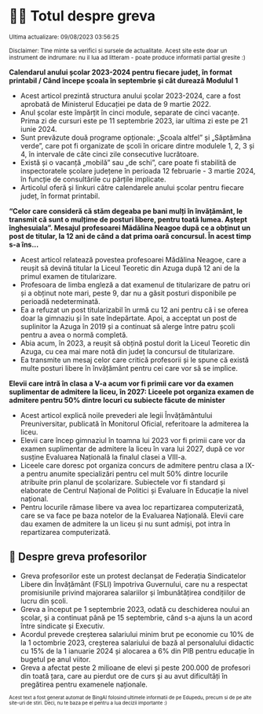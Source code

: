 # 👩‍🏫 Totul despre greva
<sub>Ultima actualizare: 09/08/2023 03:56:25</sub>

<sub>Disclaimer: Tine minte sa verifici si sursele de actualitate. Acest site este doar un instrument de indrumare: nu il lua ad litteram - poate produce informatii partial gresite :)</sub>

**Calendarul anului școlar 2023-2024 pentru fiecare județ, în format printabil / Când începe școala în septembrie și cât durează Modulul 1**
- Acest articol prezintă structura anului școlar 2023-2024, care a fost aprobată de Ministerul Educației pe data de 9 martie 2022.
- Anul școlar este împărțit în cinci module, separate de cinci vacanțe. Prima zi de cursuri este pe 11 septembrie 2023, iar ultima zi este pe 21 iunie 2024.
- Sunt prevăzute două programe opționale: „Școala altfel” și „Săptămâna verde”, care pot fi organizate de școli în oricare dintre modulele 1, 2, 3 și 4, în intervale de câte cinci zile consecutive lucrătoare.
- Există și o vacanță „mobilă” sau „de schi”, care poate fi stabilită de inspectoratele școlare județene în perioada 12 februarie - 3 martie 2024, în funcție de consultările cu părțile implicate.
- Articolul oferă și linkuri către calendarele anului școlar pentru fiecare județ, în format printabil.

**“Celor care consideră că stăm degeaba pe bani mulți în învățământ, le transmit că sunt o mulțime de posturi libere, pentru toată lumea. Aștept înghesuiala”. Mesajul profesoarei Mădălina Neagoe după ce a obținut un post de titular, la 12 ani de când a dat prima oară concursul. În acest timp s-a îns...**
- Acest articol relatează povestea profesoarei Mădălina Neagoe, care a reușit să devină titular la Liceul Teoretic din Azuga după 12 ani de la primul examen de titularizare.
- Profesoara de limba engleză a dat examenul de titularizare de patru ori și a obținut note mari, peste 9, dar nu a găsit posturi disponibile pe perioadă nedeterminată.
- Ea a refuzat un post titularizabil în urmă cu 12 ani pentru că i se oferea doar la gimnaziu și în sate îndepărtate. Apoi, a acceptat un post de suplinitor la Azuga în 2019 și a continuat să alerge între patru școli pentru a avea o normă completă.
- Abia acum, în 2023, a reușit să obțină postul dorit la Liceul Teoretic din Azuga, cu cea mai mare notă din județ la concursul de titularizare.
- Ea transmite un mesaj celor care critică profesorii și le spune că există multe posturi libere în învățământ pentru cei care vor să se implice.

**Elevii care intră în clasa a V-a acum vor fi primii care vor da examen suplimentar de admitere la liceu, în 2027: Liceele pot organiza examen de admitere pentru 50% dintre locuri cu subiecte făcute de minister**
- Acest articol explică noile prevederi ale legii Învățământului Preuniversitar, publicată în Monitorul Oficial, referitoare la admiterea la liceu.
- Elevii care încep gimnaziul în toamna lui 2023 vor fi primii care vor da examen suplimentar de admitere la liceu în vara lui 2027, după ce vor susține Evaluarea Națională la finalul clasei a VIII-a.
- Liceele care doresc pot organiza concurs de admitere pentru clasa a IX-a pentru anumite specializări pentru cel mult 50% dintre locurile atribuite prin planul de școlarizare. Subiectele vor fi standard și elaborate de Centrul Național de Politici și Evaluare în Educație la nivel național.
- Pentru locurile rămase libere va avea loc repartizarea computerizată, care se va face pe baza notelor de la Evaluarea Națională. Elevii care dau examen de admitere la un liceu și nu sunt admiși, pot intra în repartizarea computerizată.

## 🏫 Despre greva profesorilor
- Greva profesorilor este un protest declanșat de Federația Sindicatelor Libere din Învățământ (FSLI) împotriva Guvernului, care nu a respectat promisiunile privind majorarea salariilor și îmbunătățirea condițiilor de lucru din școli.
- Greva a început pe 1 septembrie 2023, odată cu deschiderea noului an școlar, și a continuat până pe 15 septembrie, când s-a ajuns la un acord între sindicate și Executiv.
- Acordul prevede creșterea salariului minim brut pe economie cu 10% de la 1 octombrie 2023, creșterea salariului de bază al personalului didactic cu 15% de la 1 ianuarie 2024 și alocarea a 6% din PIB pentru educație în bugetul pe anul viitor.
- Greva a afectat peste 2 milioane de elevi și peste 200.000 de profesori din toată țara, care au pierdut ore de curs și au avut dificultăți în pregătirea pentru examenele naționale.


<sub><sub>Acest text a fost generat automat de BingAI folosind ultimele informatii de pe Edupedu, precum si de pe alte site-uri de stiri. Deci, nu te baza pe el pentru a lua decizii importante :)</sub></sub>